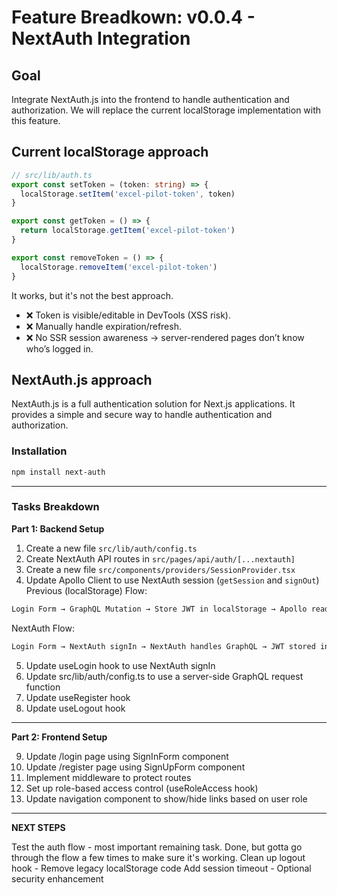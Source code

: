# Feature Breadkown: v0.0.4 - **NextAuth Integration**

## Goal

Integrate NextAuth.js into the frontend to handle authentication and authorization.
We will replace the current localStorage implementation with this feature.

## Current localStorage approach

```typescript
// src/lib/auth.ts
export const setToken = (token: string) => {
  localStorage.setItem('excel-pilot-token', token)
}

export const getToken = () => {
  return localStorage.getItem('excel-pilot-token')
}

export const removeToken = () => {
  localStorage.removeItem('excel-pilot-token')
}
```

It works, but it's not the best approach. 
- ❌ Token is visible/editable in DevTools (XSS risk).
- ❌ Manually handle expiration/refresh.
- ❌ No SSR session awareness → server-rendered pages don’t know who’s logged in.

## NextAuth.js approach

NextAuth.js is a full authentication solution for Next.js applications. It provides a simple and secure way to handle authentication and authorization.

### Installation

```bash
npm install next-auth
```

---

### Tasks Breakdown
**Part 1: Backend Setup**

1. Create a new file `src/lib/auth/config.ts`
2. Create NextAuth API routes in `src/pages/api/auth/[...nextauth]`
3. Create a new file `src/components/providers/SessionProvider.tsx`
4. Update Apollo Client to use NextAuth session (`getSession` and `signOut`)
Previous (localStorage) Flow:
```bash
Login Form → GraphQL Mutation → Store JWT in localStorage → Apollo reads from localStorage
```

NextAuth Flow:
```bash
Login Form → NextAuth signIn → NextAuth handles GraphQL → JWT stored in NextAuth session → Apollo reads from session
```
5. Update useLogin hook to use NextAuth signIn
6. Update src/lib/auth/config.ts to use a server-side GraphQL request function
7. Update useRegister hook
8. Update useLogout hook

---
**Part 2: Frontend Setup**

9. Update /login page using SignInForm component
10. Update /register page using SignUpForm component
11. Implement middleware to protect routes
12. Set up role-based access control (useRoleAccess hook)
13. Update navigation component to show/hide links based on user role

---

**NEXT STEPS**

Test the auth flow - most important remaining task. Done, but gotta go through the flow a few times to make sure it's working.
Clean up logout hook - Remove legacy localStorage code
Add session timeout - Optional security enhancement